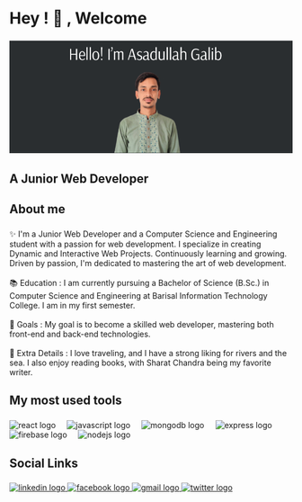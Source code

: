 <h1 align="left">Hey ! 👋 , Welcome</h1>

###

<div align="center">
  <img height="200" src="https://github.com/asadalgalib/asadalgalib/blob/main/Modern%20Fashion%20Clothing%20Online%20Shop%20Showroom%20Facebook%20Cover.png"  />
</div>

###

<h2 align="left">A Junior Web Developer</h2>

###

<h2 align="left">About me</h2>

###

<p align="left">✨ I'm a Junior Web Developer and a Computer Science and Engineering student with a passion for web development. I specialize in creating Dynamic and Interactive Web Projects. Continuously learning and growing. Driven by passion, I'm dedicated to mastering the art of web development.<br><br>📚 Education : I am currently pursuing a Bachelor of Science (B.Sc.) in Computer Science and Engineering at Barisal Information Technology College. I am in my first semester.<br><br>🎯 Goals :  My goal is to become a skilled web developer, mastering both front-end and back-end technologies.<br><br>🎲 Extra Details : I love traveling, and I have a strong liking for rivers and the sea. I also enjoy reading books, with Sharat Chandra being my favorite writer.</p>

###

<h2 align="left">My most used tools</h2>

###

<div align="left">
  <img src="https://cdn.jsdelivr.net/gh/devicons/devicon/icons/react/react-original.svg" height="40" alt="react logo"  />
  <img width="12" />
  <img src="https://cdn.jsdelivr.net/gh/devicons/devicon/icons/javascript/javascript-original.svg" height="40" alt="javascript logo"  />
  <img width="12" />
  <img src="https://cdn.jsdelivr.net/gh/devicons/devicon/icons/mongodb/mongodb-original.svg" height="40" alt="mongodb logo"  />
  <img width="12" />
  <img src="https://skillicons.dev/icons?i=express" height="40" alt="express logo"  />
  <img width="12" />
  <img src="https://cdn.jsdelivr.net/gh/devicons/devicon/icons/firebase/firebase-plain.svg" height="40" alt="firebase logo"  />
  <img width="12" />
  <img src="https://cdn.jsdelivr.net/gh/devicons/devicon/icons/nodejs/nodejs-original.svg" height="40" alt="nodejs logo"  />
</div>

###

<h2 align="left">Social Links</h2>

###

<div align="left">
  <a href="https://www.linkedin.com/in/asadullah-galib-99ba0b32b/" target="_blank">
    <img src="https://raw.githubusercontent.com/maurodesouza/profile-readme-generator/master/src/assets/icons/social/linkedin/default.svg" width="52" height="40" alt="linkedin logo"  />
  </a>
  <a href="https://www.facebook.com/algalib.asad/" target="_blank">
    <img src="https://raw.githubusercontent.com/maurodesouza/profile-readme-generator/master/src/assets/icons/social/facebook/default.svg" width="52" height="40" alt="facebook logo"  />
  </a>
  <a href="asadalgalib9@gmail.com" target="_blank">
    <img src="https://raw.githubusercontent.com/maurodesouza/profile-readme-generator/master/src/assets/icons/social/gmail/default.svg" width="52" height="40" alt="gmail logo"  />
  </a>
  <a href="https://x.com/asadalgalib9" target="_blank">
    <img src="https://raw.githubusercontent.com/maurodesouza/profile-readme-generator/master/src/assets/icons/social/twitter/default.svg" width="52" height="40" alt="twitter logo"  />
  </a>
</div>

###
